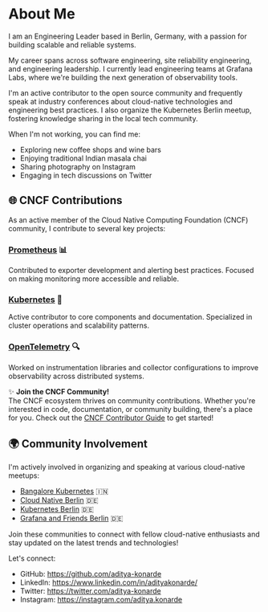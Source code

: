 # About Me

I am an Engineering Leader based in Berlin, Germany, with a passion for building scalable and reliable systems.

My career spans across software engineering, site reliability engineering, and engineering leadership. I currently lead engineering teams at Grafana Labs, where we're building the next generation of observability tools.

I'm an active contributor to the open source community and frequently speak at industry conferences about cloud-native technologies and engineering best practices. I also organize the Kubernetes Berlin meetup, fostering knowledge sharing in the local tech community.

When I'm not working, you can find me:
- Exploring new coffee shops and wine bars
- Enjoying traditional Indian masala chai
- Sharing photography on Instagram
- Engaging in tech discussions on Twitter

## 🌐 CNCF Contributions

As an active member of the Cloud Native Computing Foundation (CNCF) community, I contribute to several key projects:

### [Prometheus](https://prometheus.io) 📊
Contributed to exporter development and alerting best practices. Focused on making monitoring more accessible and reliable.

### [Kubernetes](https://kubernetes.io) 🐳
Active contributor to core components and documentation. Specialized in cluster operations and scalability patterns.

### [OpenTelemetry](https://opentelemetry.io) 🔍
Worked on instrumentation libraries and collector configurations to improve observability across distributed systems.

✨ **Join the CNCF Community!**  
The CNCF ecosystem thrives on community contributions. Whether you're interested in code, documentation, or community building, there's a place for you. Check out the [CNCF Contributor Guide](https://contribute.cncf.io/) to get started!

## 🌍 Community Involvement

I'm actively involved in organizing and speaking at various cloud-native meetups:

- [Bangalore Kubernetes](https://www.meetup.com/kubernetes-openshift-India-Meetup/) 🇮🇳
- [Cloud Native Berlin](https://www.meetup.com/cloud-native-computing-berlin/) 🇩🇪
- [Kubernetes Berlin](https://www.meetup.com/berlin-kubernetes-meetup/) 🇩🇪
- [Grafana and Friends Berlin](https://www.meetup.com/grafana-and-friends-berlin/) 🇩🇪

Join these communities to connect with fellow cloud-native enthusiasts and stay updated on the latest trends and technologies!

Let's connect:
- GitHub: https://github.com/aditya-konarde
- LinkedIn: https://www.linkedin.com/in/adityakonarde/
- Twitter: https://twitter.com/aditya-konarde
- Instagram: https://instagram.com/aditya.konarde
